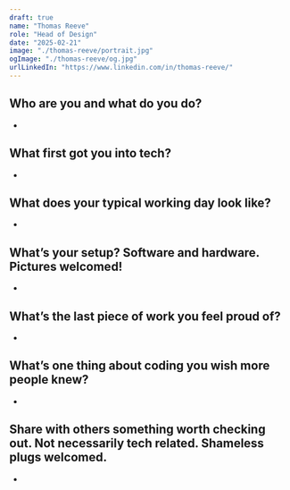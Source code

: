 ```yaml
---
draft: true
name: "Thomas Reeve"
role: "Head of Design"
date: "2025-02-21"
image: "./thomas-reeve/portrait.jpg"
ogImage: "./thomas-reeve/og.jpg"
urlLinkedIn: "https://www.linkedin.com/in/thomas-reeve/"
---
```


## **Who are you and what do you do?**

-

## **What first got you into tech?**

-

## What does your typical working day look like?

-

## What’s your setup? Software and hardware. Pictures welcomed!

-

## What’s the last piece of work you feel proud of?

-

## What’s one thing about coding you wish more people knew?

-

## Share with others something worth checking out. Not necessarily tech related. Shameless plugs welcomed.

-
